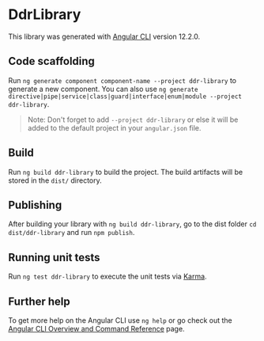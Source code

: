 # DdrLibrary

This library was generated with [Angular CLI](https://github.com/angular/angular-cli) version 12.2.0.

## Code scaffolding

Run `ng generate component component-name --project ddr-library` to generate a new component. You can also use `ng generate directive|pipe|service|class|guard|interface|enum|module --project ddr-library`.
> Note: Don't forget to add `--project ddr-library` or else it will be added to the default project in your `angular.json` file. 

## Build

Run `ng build ddr-library` to build the project. The build artifacts will be stored in the `dist/` directory.

## Publishing

After building your library with `ng build ddr-library`, go to the dist folder `cd dist/ddr-library` and run `npm publish`.

## Running unit tests

Run `ng test ddr-library` to execute the unit tests via [Karma](https://karma-runner.github.io).

## Further help

To get more help on the Angular CLI use `ng help` or go check out the [Angular CLI Overview and Command Reference](https://angular.io/cli) page.
